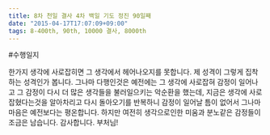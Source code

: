 ```yaml
---
title: 8차 천일 결사 4차 백일 기도 정진 90일째
date: "2015-04-17T17:07:09+09:00"
tags: 8-400th, 90th, 10000 결사, 8000th
---
```


#수행일지

한가지 생각에 사로잡히면 그 생각에서 헤어나오지를 못합니다. 제 성격이 그렇게 집착하는 성격인가 봅니다. 그나마 다행인것은 예전에는 그 생각에 사로잡혀 감정이 일어나고 그 감정이 다시 더 많은 생각들을 불러일으키는 악순환을 했는데, 지금은 생각에 사로잡혔다는것을 알아차리고 다시 돌아오기를 반복하니 감정이 일어날 틈이 없어서 그나마 마음은 예전보다는 평온합니다. 하지만 여전히 생각으로인한 미움과 분노같은 감정들이 조금은 남습니다. 감사합니다. 부처님!

